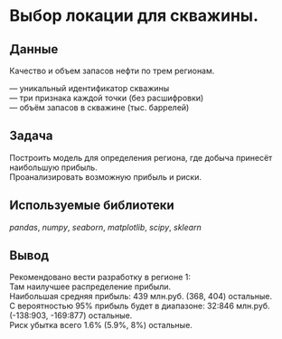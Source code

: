 # Выбор локации для скважины.


## Данные

Качество и объем запасов нефти по трем регионам.   

— уникальный идентификатор скважины  
— три признака каждой точки (без расшифровки)  
— объём запасов в скважине (тыс. баррелей)  

## Задача

Построить модель для определения региона, где добыча принесёт наибольшую прибыль.  
Проанализировать возможную прибыль и риски.       

## Используемые библиотеки
 *pandas*, *numpy*, *seaborn*, *matplotlib*, *scipy*, *sklearn*   
 
## Вывод

Рекомендовано вести разработку в регионе 1:  
Там наилучшее распределение прибыли.  
Наибольшая средняя прибыль: 439 млн.руб. (368, 404) остальные.  
С вероятностью 95% прибыль будет в диапазоне: 32:846 млн.руб. (-138:903, -169:877) остальные.  
Риск убытка всего 1.6% (5.9%, 8%) остальные.  

